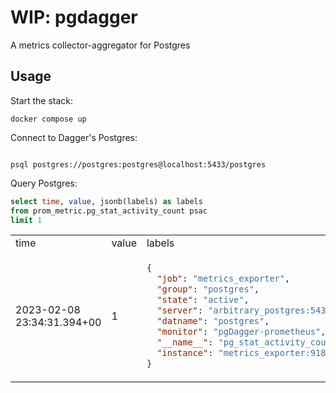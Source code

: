 # WIP: pgdagger

A metrics collector-aggregator for Postgres

## Usage


Start the stack:

```
docker compose up
```

Connect to Dagger's Postgres:

```psql

psql postgres://postgres:postgres@localhost:5433/postgres
```

Query Postgres:

```sql
select time, value, jsonb(labels) as labels
from prom_metric.pg_stat_activity_count psac
limit 1
```

<table>
<tr>
<td> time </td> <td> value </td> <td> labels </td>
</tr>
<tr>
<td> 2023-02-08 23:34:31.394+00 </td>
<td> 1 </td>
<td>

```json
{
  "job": "metrics_exporter",
  "group": "postgres",
  "state": "active",
  "server": "arbitrary_postgres:5432",
  "datname": "postgres",
  "monitor": "pgDagger-prometheus",
  "__name__": "pg_stat_activity_count",
  "instance": "metrics_exporter:9187"
}
```

</td>
</tr>
<tr>
